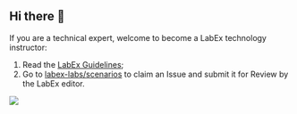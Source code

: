 ## Hi there 👋

If you are a technical expert, welcome to become a LabEx technology instructor:

1. Read the [LabEx Guidelines](https://labex.wiki/);
2. Go to [labex-labs/scenarios](https://github.com/labex-labs/scenarios/issues) to claim an Issue and submit it for Review by the LabEx editor.

![](https://cdn.jsdelivr.net/gh/huhuhang/cdn@master/images/2023/05/1683765733356.png)

